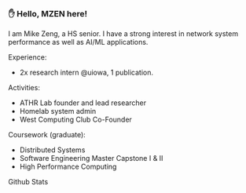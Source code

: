 ### ✋ Hello, MZEN here!

I am Mike Zeng, a HS senior. I have a strong interest in network system performance as well as AI/ML applications.

Experience:
- 2x research intern @uiowa, 1 publication.

Activities:
- ATHR Lab founder and lead researcher
- Homelab system admin
- West Computing Club Co-Founder

Coursework (graduate):
- Distributed Systems
- Software Engineering Master Capstone I & II
- High Performance Computing

Github Stats

